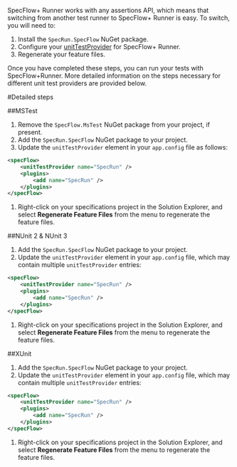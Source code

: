 SpecFlow+ Runner works with any assertions API, which means that switching from another test runner to SpecFlow+ Runner is easy. To switch, you will need to:

1. Install the `SpecRun.SpecFlow` NuGet package.
1. Configure your [unitTestProvider](http://www.specflow.org/documentation/Configuration/) for SpecFlow+ Runner.
1. Regenerate your feature files.

Once you have completed these steps, you can run your tests with SpecFlow+Runner. More detailed information on the steps necessary for different unit test providers are provided below.

#Detailed steps

##MSTest
1. Remove the `SpecFlow.MsTest` NuGet package from your project, if present.
1. Add the `SpecRun.SpecFlow` NuGet package to your project.
1. Update the `unitTestProvider` element in your `app.config` file as follows:

  ```xml
  <specFlow>
      <unitTestProvider name="SpecRun" /> 
      <plugins>
          <add name="SpecRun" />
      </plugins>
  </specFlow>
  ```

1. Right-click on your specifications project in the Solution Explorer, and select **Regenerate Feature Files** from the menu to regenerate the feature files.

##NUnit 2 & NUnit 3
1. Add the `SpecRun.SpecFlow` NuGet package to your project.
1. Update the `unitTestProvider` element in your `app.config` file, which may contain multiple `unitTestProvider` entries:

  ```xml
  <specFlow>
      <unitTestProvider name="SpecRun" />
      <plugins>
          <add name="SpecRun" />
      </plugins>
  </specFlow>
```

1. Right-click on your specifications project in the Solution Explorer, and select **Regenerate Feature Files** from the menu to regenerate the feature files.

##XUnit
1. Add the `SpecRun.SpecFlow` NuGet package to your project.
1. Update the `unitTestProvider` element in your `app.config` file, which may contain multiple `unitTestProvider` entries:
  
  ```xml
  <specFlow>
      <unitTestProvider name="SpecRun" /> 
      <plugins>
          <add name="SpecRun" />
      </plugins>
  </specFlow>
  ```

1. Right-click on your specifications project in the Solution Explorer, and select **Regenerate Feature Files** from the menu to regenerate the feature files.
